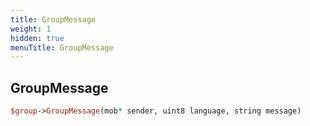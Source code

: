 ```yaml
---
title: GroupMessage
weight: 1
hidden: true
menuTitle: GroupMessage
---
```

## GroupMessage
```perl
$group->GroupMessage(mob* sender, uint8 language, string message)
```